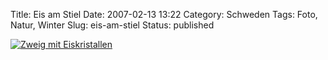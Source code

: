 Title: Eis am Stiel
Date: 2007-02-13 13:22
Category: Schweden
Tags: Foto, Natur, Winter
Slug: eis-am-stiel
Status: published

[![Zweig mit
Eiskristallen](/pic/ispinne_s.jpg "Zweig mit Eiskristallen")](/pic/ispinne_l.jpg)

